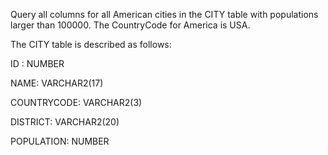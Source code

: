 Query all columns for all American cities in the CITY table with populations larger than 100000. The CountryCode for America is USA.

The CITY table is described as follows:

ID : NUMBER

NAME: VARCHAR2(17)

COUNTRYCODE: VARCHAR2(3)

DISTRICT: VARCHAR2(20)

POPULATION: NUMBER